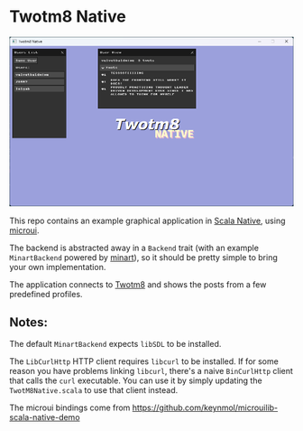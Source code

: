 # Twotm8 Native

![Screenshot](./screenshot.png)

This repo contains an example graphical application in [Scala Native](https://scala-native.org), using [microui](https://github.com/rxi/microui).

The backend is abstracted away in a `Backend` trait (with an example `MinartBackend` powered by [minart](https://github.com/jd557/minart)), so it should be pretty simple to bring your own implementation.

The application connects to [Twotm8](https://github.com/keynmol/twotm8) and shows the posts from a few predefined profiles.

## Notes:

The default `MinartBackend` expects `libSDL` to be installed.

The `LibCurlHttp` HTTP client requires `libcurl` to be installed.
If for some reason you have problems linking `libcurl`, there's a naive `BinCurlHttp` client that calls the `curl` executable. You can use it by simply updating the `TwotM8Native.scala` to use that client instead.

The microui bindings come from https://github.com/keynmol/microuilib-scala-native-demo
